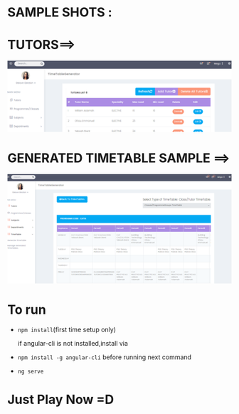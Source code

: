 
# SAMPLE SHOTS :

# TUTORS==>
![](https://github.com/RbkGh/TimeTableGeneratorWebApp/raw/master/descriptiongif/Tutors_demo.png)

# GENERATED TIMETABLE SAMPLE ==>
![](https://github.com/RbkGh/TimeTableGeneratorWebApp/raw/master/descriptiongif/generated_timetable.png)
# To run
 - `npm install`(first time setup only)
 
    if angular-cli is not installed,install via 
 
 - `npm install -g angular-cli` before running next command
 
 - `ng serve`

# Just Play Now =D


<!--![](https://github.com/RbkGh/EliteAdmin-UniversityLogin_Starter/raw/master/descriptiongif/elite_admin.png)-->
<!--![](https://github.com/RbkGh/EliteAdmin-UniversityLogin_Starter/raw/master/descriptiongif/elite_admin_ng2_gif.gif)-->

